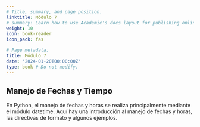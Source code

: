 ```yaml
---
# Title, summary, and page position.
linktitle: Módulo 7
# summary: Learn how to use Academic's docs layout for publishing online courses, software documentation, and tutorials.
weight: 10
icon: book-reader
icon_pack: fas

# Page metadata.
title: Módulo 7
date: '2024-01-20T00:00:00Z'
type: book # Do not modify.
---
```


## Manejo de Fechas y Tiempo

En Python, el manejo de fechas y horas se realiza principalmente mediante el módulo datetime. Aquí hay una introducción al manejo de fechas y horas, las directivas de formato y algunos ejemplos.
